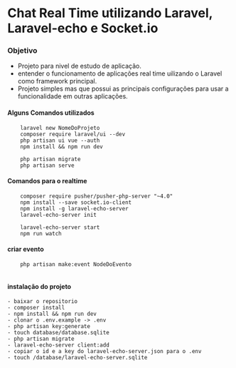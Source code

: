 # Chat Real Time utilizando Laravel, Laravel-echo e Socket.io

### Objetivo
 - Projeto para nivel de estudo de aplicação.
 - entender o funcionamento de aplicações real time uilizando o Laravel como framework principal.
 - Projeto simples mas que possui as principais configurações para usar a funcionalidade em outras aplicações.

#### Alguns Comandos utilizados
```
    laravel new NomeDoProjeto
    composer require laravel/ui --dev
    php artisan ui vue --auth
    npm install && npm run dev

    php artisan migrate
    php artisan serve
```
#### Comandos para o realtime
```
    composer require pusher/pusher-php-server "~4.0"
    npm install --save socket.io-client
    npm install -g laravel-echo-server
    laravel-echo-server init

    laravel-echo-server start
    npm run watch
```

#### criar evento
```
    php artisan make:event NodeDoEvento
    
```

#### instalação do projeto
    - baixar o repositorio
    - composer install
    - npm install && npm run dev
    - clonar o .env.example -> .env
    - php artisan key:generate
    - touch database/database.sqlite
    - php artisan migrate
    - laravel-echo-server client:add
    - copiar o id e a key do laravel-echo-server.json para o .env
    - touch /database/laravel-echo-server.sqlite
    